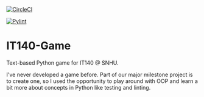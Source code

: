 [![CircleCI](https://dl.circleci.com/status-badge/img/gh/andrewtryder/IT140-Game/tree/master.svg?style=svg)](https://dl.circleci.com/status-badge/redirect/gh/andrewtryder/IT140-Game/tree/master)

[![Pylint](https://github.com/andrewtryder/IT140-Game/actions/workflows/pylint.yml/badge.svg)](https://github.com/andrewtryder/IT140-Game/actions/workflows/pylint.yml)

# IT140-Game

Text-based Python game for IT140 @ SNHU.

I've never developed a game before. Part of our major milestone project is to create one, 
so I used the opportunity to play around with OOP and learn a bit more about concepts
in Python like testing and linting.
